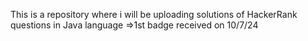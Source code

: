 This is a repository where i will be uploading solutions of HackerRank questions in Java language
=>1st badge received on 10/7/24

